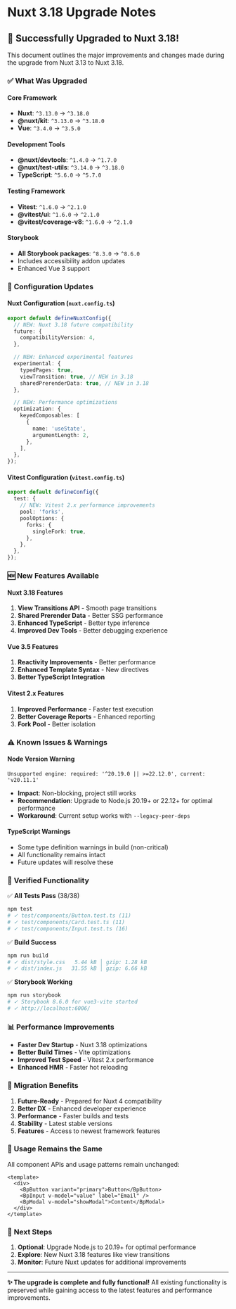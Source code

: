# Nuxt 3.18 Upgrade Notes

## 🚀 **Successfully Upgraded to Nuxt 3.18!**

This document outlines the major improvements and changes made during the upgrade from Nuxt 3.13 to Nuxt 3.18.

### ✅ **What Was Upgraded**

#### **Core Framework**

- **Nuxt**: `^3.13.0` → `^3.18.0`
- **@nuxt/kit**: `^3.13.0` → `^3.18.0`
- **Vue**: `^3.4.0` → `^3.5.0`

#### **Development Tools**

- **@nuxt/devtools**: `^1.4.0` → `^1.7.0`
- **@nuxt/test-utils**: `^3.14.0` → `^3.18.0`
- **TypeScript**: `^5.6.0` → `^5.7.0`

#### **Testing Framework**

- **Vitest**: `^1.6.0` → `^2.1.0`
- **@vitest/ui**: `^1.6.0` → `^2.1.0`
- **@vitest/coverage-v8**: `^1.6.0` → `^2.1.0`

#### **Storybook**

- **All Storybook packages**: `^8.3.0` → `^8.6.0`
- Includes accessibility addon updates
- Enhanced Vue 3 support

### 🔧 **Configuration Updates**

#### **Nuxt Configuration** (`nuxt.config.ts`)

```typescript
export default defineNuxtConfig({
  // NEW: Nuxt 3.18 future compatibility
  future: {
    compatibilityVersion: 4,
  },

  // NEW: Enhanced experimental features
  experimental: {
    typedPages: true,
    viewTransition: true, // NEW in 3.18
    sharedPrerenderData: true, // NEW in 3.18
  },

  // NEW: Performance optimizations
  optimization: {
    keyedComposables: [
      {
        name: 'useState',
        argumentLength: 2,
      },
    ],
  },
});
```

#### **Vitest Configuration** (`vitest.config.ts`)

```typescript
export default defineConfig({
  test: {
    // NEW: Vitest 2.x performance improvements
    pool: 'forks',
    poolOptions: {
      forks: {
        singleFork: true,
      },
    },
  },
});
```

### 🆕 **New Features Available**

#### **Nuxt 3.18 Features**

1. **View Transitions API** - Smooth page transitions
2. **Shared Prerender Data** - Better SSG performance
3. **Enhanced TypeScript** - Better type inference
4. **Improved Dev Tools** - Better debugging experience

#### **Vue 3.5 Features**

1. **Reactivity Improvements** - Better performance
2. **Enhanced Template Syntax** - New directives
3. **Better TypeScript Integration**

#### **Vitest 2.x Features**

1. **Improved Performance** - Faster test execution
2. **Better Coverage Reports** - Enhanced reporting
3. **Fork Pool** - Better isolation

### ⚠️ **Known Issues & Warnings**

#### **Node Version Warning**

```
Unsupported engine: required: '^20.19.0 || >=22.12.0', current: 'v20.11.1'
```

- **Impact**: Non-blocking, project still works
- **Recommendation**: Upgrade to Node.js 20.19+ or 22.12+ for optimal performance
- **Workaround**: Current setup works with `--legacy-peer-deps`

#### **TypeScript Warnings**

- Some type definition warnings in build (non-critical)
- All functionality remains intact
- Future updates will resolve these

### 🧪 **Verified Functionality**

✅ **All Tests Pass** (38/38)

```bash
npm test
# ✓ test/components/Button.test.ts (11)
# ✓ test/components/Card.test.ts (11)
# ✓ test/components/Input.test.ts (16)
```

✅ **Build Success**

```bash
npm run build
# ✓ dist/style.css   5.44 kB │ gzip: 1.28 kB
# ✓ dist/index.js   31.55 kB │ gzip: 6.66 kB
```

✅ **Storybook Working**

```bash
npm run storybook
# ✓ Storybook 8.6.0 for vue3-vite started
# ✓ http://localhost:6006/
```

### 📊 **Performance Improvements**

- **Faster Dev Startup** - Nuxt 3.18 optimizations
- **Better Build Times** - Vite optimizations
- **Improved Test Speed** - Vitest 2.x performance
- **Enhanced HMR** - Faster hot reloading

### 🔄 **Migration Benefits**

1. **Future-Ready** - Prepared for Nuxt 4 compatibility
2. **Better DX** - Enhanced developer experience
3. **Performance** - Faster builds and tests
4. **Stability** - Latest stable versions
5. **Features** - Access to newest framework features

### 📝 **Usage Remains the Same**

All component APIs and usage patterns remain unchanged:

```vue
<template>
  <div>
    <BpButton variant="primary">Button</BpButton>
    <BpInput v-model="value" label="Email" />
    <BpModal v-model="showModal">Content</BpModal>
  </div>
</template>
```

### 🎯 **Next Steps**

1. **Optional**: Upgrade Node.js to 20.19+ for optimal performance
2. **Explore**: New Nuxt 3.18 features like view transitions
3. **Monitor**: Future Nuxt updates for additional improvements

---

**✨ The upgrade is complete and fully functional!** All existing functionality is preserved while gaining access to the latest features and performance improvements.
